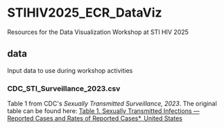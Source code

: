 # STIHIV2025_ECR_DataViz
Resources for the Data Visualization Workshop at STI HIV 2025

## data
Input data to use during workshop activities

### CDC_STI_Surveillance_2023.csv
Table 1 from CDC's *Sexually Transmitted Surveillance, 2023*. The original table can be found here: [Table 1. Sexually Transmitted Infections — Reported Cases and Rates of Reported Cases*, United States](https://www.cdc.gov/sti-statistics/data-vis/table-sticasesrates.html)
